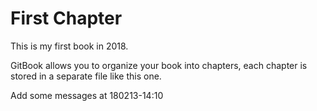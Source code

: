 # First Chapter

This is my first book in 2018.

GitBook allows you to organize your book into chapters, each chapter is stored in a separate file like this one.

Add some messages at 180213-14:10
